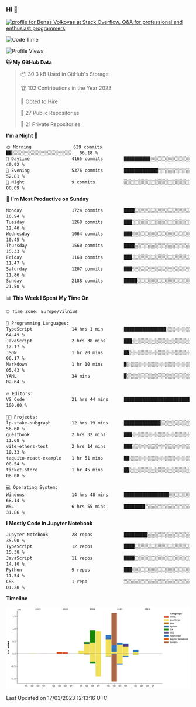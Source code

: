 ### Hi 👋
<a href="https://stackoverflow.com/users/14954249/benas-volkovas"><img src="https://stackoverflow.com/users/flair/14954249.png?theme=dark" width="208" height="58" alt="profile for Benas Volkovas at Stack Overflow, Q&amp;A for professional and enthusiast programmers" title="profile for Benas Volkovas at Stack Overflow, Q&amp;A for professional and enthusiast programmers"></a>

<!--START_SECTION:waka-->
![Code Time](http://img.shields.io/badge/Code%20Time-1%2C334%20hrs%209%20mins-blue)

![Profile Views](http://img.shields.io/badge/Profile%20Views-0-blue)

**🐱 My GitHub Data** 

> 📦 30.3 kB Used in GitHub's Storage 
 > 
> 🏆 102 Contributions in the Year 2023
 > 
> 💼 Opted to Hire
 > 
> 📜 27 Public Repositories 
 > 
> 🔑 21 Private Repositories 
 > 
**I'm a Night 🦉** 

```text
🌞 Morning                629 commits         ██░░░░░░░░░░░░░░░░░░░░░░░   06.18 % 
🌆 Daytime                4165 commits        ██████████░░░░░░░░░░░░░░░   40.92 % 
🌃 Evening                5376 commits        █████████████░░░░░░░░░░░░   52.81 % 
🌙 Night                  9 commits           ░░░░░░░░░░░░░░░░░░░░░░░░░   00.09 % 
```
📅 **I'm Most Productive on Sunday** 

```text
Monday                   1724 commits        ████░░░░░░░░░░░░░░░░░░░░░   16.94 % 
Tuesday                  1268 commits        ███░░░░░░░░░░░░░░░░░░░░░░   12.46 % 
Wednesday                1064 commits        ███░░░░░░░░░░░░░░░░░░░░░░   10.45 % 
Thursday                 1560 commits        ████░░░░░░░░░░░░░░░░░░░░░   15.33 % 
Friday                   1168 commits        ███░░░░░░░░░░░░░░░░░░░░░░   11.47 % 
Saturday                 1207 commits        ███░░░░░░░░░░░░░░░░░░░░░░   11.86 % 
Sunday                   2188 commits        █████░░░░░░░░░░░░░░░░░░░░   21.50 % 
```


📊 **This Week I Spent My Time On** 

```text
🕑︎ Time Zone: Europe/Vilnius

💬 Programming Languages: 
TypeScript               14 hrs 1 min        ████████████████░░░░░░░░░   64.49 % 
JavaScript               2 hrs 38 mins       ███░░░░░░░░░░░░░░░░░░░░░░   12.17 % 
JSON                     1 hr 20 mins        ██░░░░░░░░░░░░░░░░░░░░░░░   06.17 % 
Markdown                 1 hr 10 mins        █░░░░░░░░░░░░░░░░░░░░░░░░   05.43 % 
YAML                     34 mins             █░░░░░░░░░░░░░░░░░░░░░░░░   02.64 % 

🔥 Editors: 
VS Code                  21 hrs 44 mins      █████████████████████████   100.00 % 

🐱‍💻 Projects: 
lp-stake-subgraph        12 hrs 19 mins      ██████████████░░░░░░░░░░░   56.68 % 
guestbook                2 hrs 32 mins       ███░░░░░░░░░░░░░░░░░░░░░░   11.68 % 
vite-ethers-test         2 hrs 14 mins       ███░░░░░░░░░░░░░░░░░░░░░░   10.33 % 
taquito-react-example    1 hr 51 mins        ██░░░░░░░░░░░░░░░░░░░░░░░   08.54 % 
ticket-store             1 hr 45 mins        ██░░░░░░░░░░░░░░░░░░░░░░░   08.08 % 

💻 Operating System: 
Windows                  14 hrs 48 mins      █████████████████░░░░░░░░   68.14 % 
WSL                      6 hrs 55 mins       ████████░░░░░░░░░░░░░░░░░   31.86 % 
```

**I Mostly Code in Jupyter Notebook** 

```text
Jupyter Notebook         28 repos            █████████░░░░░░░░░░░░░░░░   35.90 % 
TypeScript               12 repos            ████░░░░░░░░░░░░░░░░░░░░░   15.38 % 
JavaScript               11 repos            ████░░░░░░░░░░░░░░░░░░░░░   14.10 % 
Python                   9 repos             ███░░░░░░░░░░░░░░░░░░░░░░   11.54 % 
CSS                      1 repo              ░░░░░░░░░░░░░░░░░░░░░░░░░   01.28 % 
```



**Timeline**

![Lines of Code chart](https://raw.githubusercontent.com/BenasVolkovas/BenasVolkovas/main/assets/bar_graph.png)


 Last Updated on 17/03/2023 12:13:16 UTC
<!--END_SECTION:waka-->
